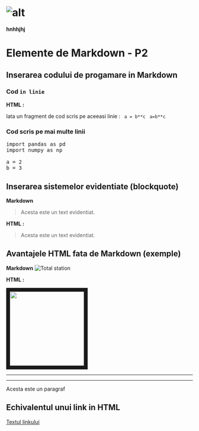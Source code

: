 # ![alt](https://)


**hnhhjhj**

# Elemente de Markdown - P2

## Inserarea codului de progamare in Markdown

### Cod ` in linie `

**HTML :**

Iata un fragment de cod scris pe aceeasi linie : ` a = b**c`
<code> a=b**c </code>

### Cod scris pe mai multe linii

<pre>
import pandas as pd
import numpy as np

a = 2
b = 3
</pre>

## Inserarea sistemelor evidentiate (blockquote)

**Markdown**
 
> Acesta este un text evidentiat.

**HTML :**
<blockquote>
Acesta este un text evidentiat.
</blockquote>

## Avantajele HTML fata de Markdown (exemple)

**Markdown**
![Total station](https://mp.jpg)

**HTML :**  

<img src=images/mp.jpg width=200px border=10px>

***

<hr size=2cm>

<p> Acesta este un paragraf </p>


## Echivalentul unui link in HTML

[Textul linkului](https://google.com)

<a src="https://google.com" alt=Textul linkului>

